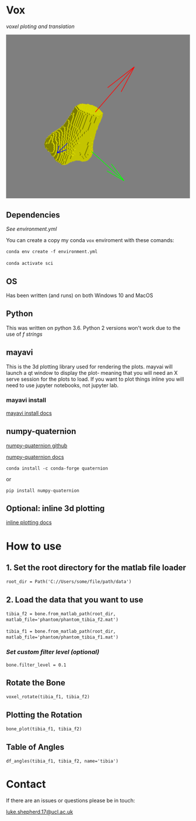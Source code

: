 # Vox
*voxel ploting and translation*

![bone_image](/images/bone.png)

## Dependencies 
*See environment.yml* 

You can create a copy my conda `vox` enviroment with these comands:

    conda env create -f environment.yml

    conda activate sci

## OS
Has been written (and runs) on both Windows 10 and MacOS

## Python
This was written on python 3.6. Python 2 versions won't work due to the use of *f strings*

## mayavi
This is the 3d plotting library used for rendering the plots. mayvai will launch a qt window to display the plot- meaning that you will need an X serve session for the plots to load. If you want to plot things inline you will need to use jupyter notebooks, not jupyter lab.

### mayavi install

[mayavi install docs](https://docs.enthought.com/mayavi/mayavi/installation.html#installing-with-conda-forge)
    
## numpy-quaternion 
[numpy-quaternion github](https://github.com/moble/quaternion)

[numpy-quaternion docs](https://quaternion.readthedocs.io/en/latest/)

    conda install -c conda-forge quaternion
    
 or
 
    pip install numpy-quaternion
    
    
## Optional: inline 3d plotting
[inline plotting docs](http://docs.enthought.com/mayavi/mayavi/tips.html#using-mayavi-in-jupyter-notebooks)


# How to use

## 1. Set the root directory for the matlab file loader
    root_dir = Path('C://Users/some/file/path/data')

## 2. Load the data that you want to use
    tibia_f2 = bone.from_matlab_path(root_dir, matlab_file='phantom/phantom_tibia_f2.mat')

    tibia_f1 = bone.from_matlab_path(root_dir, matlab_file='phantom/phantom_tibia_f1.mat')

### *Set custom filter level (optional)*
    bone.filter_level = 0.1 

## Rotate the Bone
    voxel_rotate(tibia_f1, tibia_f2)

## Plotting the Rotation
    bone_plot(tibia_f1, tibia_f2)

## Table of Angles
    df_angles(tibia_f1, tibia_f2, name='tibia')


# Contact
If there are an issues or questions please be in touch:

luke.shepherd.17@ucl.ac.uk
